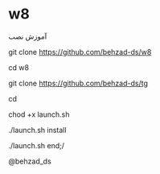 # w8
آموزش نصب

git clone https://github.com/behzad-ds/w8

cd w8

git clone https://github.com/behzad-ds/tg

cd

chod +x launch.sh

./launch.sh install

./launch.sh
end;/


@behzad_ds
